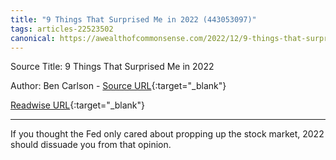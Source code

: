 ```yaml
---
title: "9 Things That Surprised Me in 2022 (443053097)"
tags: articles-22523502
canonical: https://awealthofcommonsense.com/2022/12/9-things-that-surprised-me-in-2022/
---
```


Source Title: 9 Things That Surprised Me in 2022

Author: Ben Carlson - [Source URL](https://awealthofcommonsense.com/2022/12/9-things-that-surprised-me-in-2022/){:target="_blank"}

[Readwise URL](https://readwise.io/open/443053097){:target="_blank"}

---

If you thought the Fed only cared about propping up the stock market, 2022 should dissuade you from that opinion.
